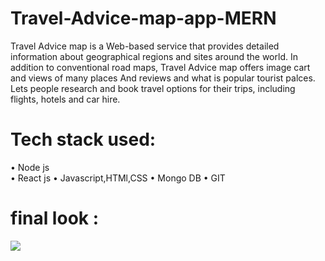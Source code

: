 # Travel-Advice-map-app-MERN
Travel Advice map is a Web-based service that provides detailed information about geographical regions and sites around the world. In addition to conventional road maps, Travel Advice map offers image cart and views of many places And reviews and what is popular tourist palces.
Lets people research and book travel options for their trips, including flights, hotels and car hire.
# Tech stack used: 
•	Node js                                   
•	React js
•	Javascript,HTMl,CSS
•	Mongo DB
•	GIT

# final look :
  ![](http://i.giphy.com/3o6UBoPSLlIKQ2dv7q.gif)
